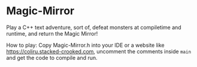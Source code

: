 # Magic-Mirror
Play a C++ text adventure, sort of, defeat monsters at compiletime and runtime, and return the Magic Mirror!

How to play:
Copy Magic-Mirror.h into your IDE or a website like https://coliru.stacked-crooked.com, uncomment the comments inside `main` and get the code to compile and run.
